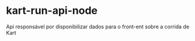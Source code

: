 # kart-run-api-node
Api responsável por disponibilizar dados para o front-ent sobre a corrida de Kart
